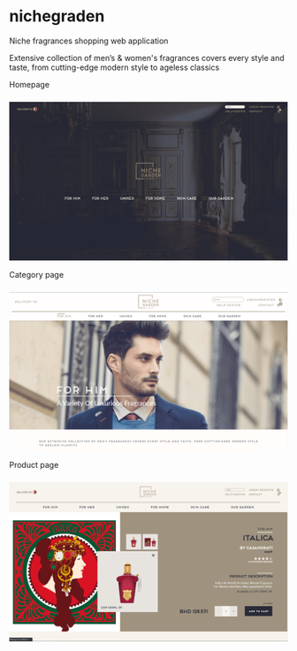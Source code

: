 # nichegraden
Niche fragrances shopping web application

Extensive collection of men’s & women's fragrances covers every style and taste, from cutting-edge modern style to ageless classics

Homepage
###
<img src="https://github.com/gfxmoda/nichegraden/blob/main/nichegardenbh%20-%20screenshot%20-%20home.PNG">

Category page
###
<img src="https://github.com/gfxmoda/nichegraden/blob/main/nichegardenbh%20-%20screenshot.PNG">

Product page
###
<img src="https://github.com/gfxmoda/nichegraden/blob/main/nichegardenbh%20-%20screenshot%202.PNG">
